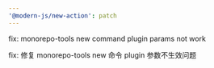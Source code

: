 ```yaml
---
'@modern-js/new-action': patch
---
```


fix: monorepo-tools new command plugin params not work

fix: 修复 monorepo-tools new 命令 plugin 参数不生效问题
